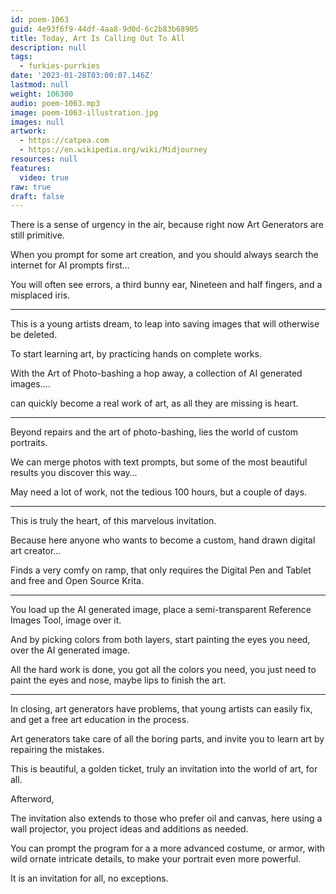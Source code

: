 ```yaml
---
id: poem-1063
guid: 4e93f6f9-44df-4aa8-9d0d-6c2b83b68905
title: Today, Art Is Calling Out To All
description: null
tags:
  - furkies-purrkies
date: '2023-01-28T03:00:07.146Z'
lastmod: null
weight: 106300
audio: poem-1063.mp3
image: poem-1063-illustration.jpg
images: null
artwork:
  - https://catpea.com
  - https://en.wikipedia.org/wiki/Midjourney
resources: null
features:
  video: true
raw: true
draft: false
---
```


There is a sense of urgency in the air,
because right now Art Generators are still primitive.

When you prompt for some art creation,
and you should always search the internet for AI prompts first…

You will often see errors, a third bunny ear,
Nineteen and half fingers, and a misplaced iris.

---

This is a young artists dream,
to leap into saving images that will otherwise be deleted.

To start learning art,
by practicing hands on complete works.

With the Art of Photo-bashing a hop away,
a collection of AI generated images….

can quickly become a real work of art,
as all they are missing is heart.

---

Beyond repairs and the art of photo-bashing,
lies the world of custom portraits.

We can merge photos with text prompts,
but some of the most beautiful results you discover this way…

May need a lot of work,
not the tedious 100 hours, but a couple of days.

---

This is truly the heart,
of this marvelous invitation.

Because here anyone who wants to become
a custom, hand drawn digital art creator…

Finds a very comfy on ramp,
that only requires the Digital Pen and Tablet and free and Open Source Krita.

---

You load up the AI generated image,
place a semi-transparent Reference Images Tool, image over it.

And by picking colors from both layers,
start painting the eyes you need, over the AI generated image.

All the hard work is done, you got all the colors you need,
you just need to paint the eyes and nose, maybe lips to finish the art.

---

In closing, art generators have problems,
that young artists can easily fix, and get a free art education in the process.

Art generators take care of all the boring parts,
and invite you to learn art by repairing the mistakes.

This is beautiful, a golden ticket,
truly an invitation into the world of art, for all.

Afterword,

The invitation also extends to those who prefer oil and canvas,
here using a wall projector, you project ideas and additions as needed.

You can prompt the program for a a more advanced costume, or armor,
with wild ornate intricate details, to make your portrait even more powerful.

It is an invitation for all,
no exceptions.
